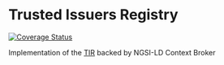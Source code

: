 # Trusted Issuers Registry
[![Coverage Status](https://coveralls.io/repos/github/pulledtim/trusted-issuers-registry/badge.svg?branch=main)](https://coveralls.io/github/pulledtim/trusted-issuers-registry?branch=main)


Implementation of the [TIR](https://api-pilot.ebsi.eu/docs/apis/trusted-issuers-registry/v4#/) backed by NGSI-LD Context Broker
